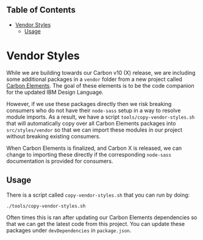 <!-- START doctoc generated TOC please keep comment here to allow auto update -->
<!-- DON'T EDIT THIS SECTION, INSTEAD RE-RUN doctoc TO UPDATE -->

## Table of Contents

- [Vendor Styles](#vendor-styles)
  - [Usage](#usage)

<!-- END doctoc generated TOC please keep comment here to allow auto update -->

# Vendor Styles

While we are building towards our Carbon v10 (X) release, we are including some
additional packages in a `vendor` folder from a new project called
[Carbon Elements](https://github.com/IBM/carbon-elements). The goal of these
elements is to be the code companion for the updated IBM Design Language.

However, if we use these packages directly then we risk breaking consumers who
do not have their `node-sass` setup in a way to resolve module imports. As a
result, we have a script `tools/copy-vendor-styles.sh` that will automatically
copy over all Carbon Elements packages into `src/styles/vendor` so that we can
import these modules in our project without breaking existing consumers.

When Carbon Elements is finalized, and Carbon X is released, we can change to
importing these directly if the corresponding `node-sass` documentation is
provided for consumers.

## Usage

There is a script called `copy-vendor-styles.sh` that you can run by doing:

```bash
./tools/copy-vendor-styles.sh
```

Often times this is ran after updating our Carbon Elements dependencies so that
we can get the latest code from this project. You can update these packages
under `devDependencies` in `package.json`.

